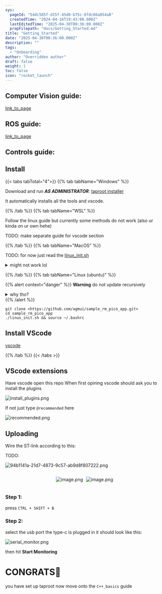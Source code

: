 ```yaml
---
sys:
  pageId: "54dc585f-d15f-45d0-b75c-8fdc66a854a8"
  createdTime: "2024-04-16T19:43:00.000Z"
  lastEditedTime: "2025-04-30T00:36:00.000Z"
  propFilepath: "docs/Getting_Started.md"
title: "Getting_Started"
date: "2025-04-30T00:36:00.000Z"
description: ""
tags:
  - "Onboarding"
author: "Overridden author"
draft: false
weight: 1
toc: false
icon: "rocket_launch"
---
```


## Computer Vision guide:

[link_to_page](86d45bc0-388b-4d26-8848-44f255f73d0e)

## ROS guide:

[link_to_page](3c76c1de-ec8f-46d6-8b0a-294005edc2d5)

## Controls guide:

## Install

{{< tabs tabTotal="4">}}
{{% tab tabName="Windows" %}}

Download and run _**AS ADMINISTRATOR**_: [taproot installer](https://github.com/Thornbots/TeachingFreshies/releases/tag/1.0)

It automatically installs all the tools and vscode.

{{% /tab %}}
{{% tab tabName="WSL" %}}

Follow the linux guide but currently some methods do not work (also ur kinda on ur own hehe)

TODO: make separate guide for vscode section

{{% /tab %}}
{{% tab tabName="MacOS" %}}

TODO: for now just read the [linux_init.sh](https://github.com/agmui/sample_rm_pico_app/blob/main/linux_init.sh)

<details>
<summary>might not work lol</summary>

`brew install libusb pkg-config`

Next install: [vscode](https://code.visualstudio.com/Download)

</details>

{{% /tab %}}
{{% tab tabName="Linux (ubuntu)" %}}

{{% alert context="danger" %}}
**Warning** do not update recursively
<details>
<summary>why tho?</summary>
There are some submodules that may go on for a while (like tinyusb) and I highly
recommend you don't need to get them.
If you want to see what submodules I update just look in `linux_init.sh`
</details>
{{% /alert %}}

```shell
git clone <https://github.com/agmui/sample_rm_pico_app.git>
cd sample_rm_pico_app
./linux_init.sh && source ~/.bashrc
```

## Install VScode

[vscode](https://code.visualstudio.com/Download)

{{% /tab %}}
{{< /tabs >}}

## VScode extensions

Have vscode open this repo
When first opining vscode should ask you to install the plugins

![install_plugins.png](https://prod-files-secure.s3.us-west-2.amazonaws.com/d518164a-d88e-44d1-a4ee-3adb3bd8bce0/89bd30f0-1825-4e77-867b-0a41ce370880/install_plugins.png?X-Amz-Algorithm=AWS4-HMAC-SHA256&X-Amz-Content-Sha256=UNSIGNED-PAYLOAD&X-Amz-Credential=ASIAZI2LB4663HTXUQNW%2F20250604%2Fus-west-2%2Fs3%2Faws4_request&X-Amz-Date=20250604T061313Z&X-Amz-Expires=3600&X-Amz-Security-Token=IQoJb3JpZ2luX2VjEEwaCXVzLXdlc3QtMiJHMEUCIQD8TFFK%2B6k9zzE917L16unxJgYDcd3%2FjiqDFRmO6YUh7AIgaM0IN8ySshTOFLBTS02KH5BGNRwvKi%2BG3nk0HB%2FGNJkq%2FwMIJRAAGgw2Mzc0MjMxODM4MDUiDMkubl%2FHUSU0TAyafSrcA0EWrtXuyMVpMa4Vy9%2BgLtRB3abLGFO0mbPNzg9WKwSBO%2BVvTDSqZz7OXiEPrL8JRizGWtuLeo2rb5RxdnOOrXi6KqcD7WryS3oqDR8plOHxSpyIt%2FdrmXJhBMjux6UMPj605yx%2FB6zNTxsmR2fvEQNsDqOAr%2BKT99sZ536yr%2B63wpvRtWicN5mIb1srwqI9ycOWusnrtUOWegnXEq%2F7JarZjrymzxO%2BRZJLWrQ9nNB7DlJ1gXbzulU4UFqF1q50f810kfpxHk55cYjSl2zTZ1EaAB04nkLRg%2B%2Bz5VkM2Wr7h30EX64TxkbH0JJgfOXesSCxPXbRt0maiVh91iyU7Q2Zj7l2McE7eCfCUjBhJiw2Kqc%2FGGFzkbT0lIP%2BDTmNqpA6Dbe84fUmDpW5C%2B0nep9ExzjGXBy%2Fp1LciPGc5Vq%2BEvqGdD4PkgoGojGsCPZ9Y%2Brlp4U1e2v3n5ggZFs94ShArQuxI9KCfJLhibh7mmkfuregCQ6JV%2FVbh34vx8K6asjh1tKRu5W2sefoIQosMt%2FO1Pvv%2BOxhtsVOkqTYN4sygLGCK7SkTfDpnPNaifFOFvqqoWNgixEVIazo0S8cVKtsYvfAFjPKjhf7LkmDgsir%2Bi0HoZ1UCBt0GNfPMOuI%2F8EGOqUBRXsCrIOqSFC%2BORjljji9LQcINdxkO0Y2xn%2B0uMddrzi2HOz0ft4FECBrrQEdJKTwpI8T5EHSP60D3jLqWdHIoCByAuFpfNwNdGMV5Y4v0u3z070MKsj1Oui1Zq1fEjINX3RYf2A5F1WC07i5TXLuqwXi%2BPFP7pU2YbDGxk6JeJSaK5XjwKN5rC8kVkAV3%2F9IPhhUxsfvEM4qczIkITic2tq8MF6I&X-Amz-Signature=491fa676146fce0437e56ca72d66ad47d1b1e5e02807a9ff72bc3d214d055b57&X-Amz-SignedHeaders=host&x-id=GetObject)

If not just type `@recommended` here  

![recommended.png](https://prod-files-secure.s3.us-west-2.amazonaws.com/d518164a-d88e-44d1-a4ee-3adb3bd8bce0/61e661e9-5d85-4dfc-be0d-8d2097a5e793/recommended.png?X-Amz-Algorithm=AWS4-HMAC-SHA256&X-Amz-Content-Sha256=UNSIGNED-PAYLOAD&X-Amz-Credential=ASIAZI2LB4663HTXUQNW%2F20250604%2Fus-west-2%2Fs3%2Faws4_request&X-Amz-Date=20250604T061313Z&X-Amz-Expires=3600&X-Amz-Security-Token=IQoJb3JpZ2luX2VjEEwaCXVzLXdlc3QtMiJHMEUCIQD8TFFK%2B6k9zzE917L16unxJgYDcd3%2FjiqDFRmO6YUh7AIgaM0IN8ySshTOFLBTS02KH5BGNRwvKi%2BG3nk0HB%2FGNJkq%2FwMIJRAAGgw2Mzc0MjMxODM4MDUiDMkubl%2FHUSU0TAyafSrcA0EWrtXuyMVpMa4Vy9%2BgLtRB3abLGFO0mbPNzg9WKwSBO%2BVvTDSqZz7OXiEPrL8JRizGWtuLeo2rb5RxdnOOrXi6KqcD7WryS3oqDR8plOHxSpyIt%2FdrmXJhBMjux6UMPj605yx%2FB6zNTxsmR2fvEQNsDqOAr%2BKT99sZ536yr%2B63wpvRtWicN5mIb1srwqI9ycOWusnrtUOWegnXEq%2F7JarZjrymzxO%2BRZJLWrQ9nNB7DlJ1gXbzulU4UFqF1q50f810kfpxHk55cYjSl2zTZ1EaAB04nkLRg%2B%2Bz5VkM2Wr7h30EX64TxkbH0JJgfOXesSCxPXbRt0maiVh91iyU7Q2Zj7l2McE7eCfCUjBhJiw2Kqc%2FGGFzkbT0lIP%2BDTmNqpA6Dbe84fUmDpW5C%2B0nep9ExzjGXBy%2Fp1LciPGc5Vq%2BEvqGdD4PkgoGojGsCPZ9Y%2Brlp4U1e2v3n5ggZFs94ShArQuxI9KCfJLhibh7mmkfuregCQ6JV%2FVbh34vx8K6asjh1tKRu5W2sefoIQosMt%2FO1Pvv%2BOxhtsVOkqTYN4sygLGCK7SkTfDpnPNaifFOFvqqoWNgixEVIazo0S8cVKtsYvfAFjPKjhf7LkmDgsir%2Bi0HoZ1UCBt0GNfPMOuI%2F8EGOqUBRXsCrIOqSFC%2BORjljji9LQcINdxkO0Y2xn%2B0uMddrzi2HOz0ft4FECBrrQEdJKTwpI8T5EHSP60D3jLqWdHIoCByAuFpfNwNdGMV5Y4v0u3z070MKsj1Oui1Zq1fEjINX3RYf2A5F1WC07i5TXLuqwXi%2BPFP7pU2YbDGxk6JeJSaK5XjwKN5rC8kVkAV3%2F9IPhhUxsfvEM4qczIkITic2tq8MF6I&X-Amz-Signature=139bd41f01a0d1aba5217810ab1e5c7aba7dcb556c4279a68d76b56902d42b29&X-Amz-SignedHeaders=host&x-id=GetObject)

## Uploading

Wire the ST-link according to this:

TODO:

![94b1141a-21d7-4873-9c57-ab9d8f807222.png](https://prod-files-secure.s3.us-west-2.amazonaws.com/d518164a-d88e-44d1-a4ee-3adb3bd8bce0/e5fad17d-ab82-4300-9f4c-505ab4b1202c/94b1141a-21d7-4873-9c57-ab9d8f807222.png?X-Amz-Algorithm=AWS4-HMAC-SHA256&X-Amz-Content-Sha256=UNSIGNED-PAYLOAD&X-Amz-Credential=ASIAZI2LB4663HTXUQNW%2F20250604%2Fus-west-2%2Fs3%2Faws4_request&X-Amz-Date=20250604T061313Z&X-Amz-Expires=3600&X-Amz-Security-Token=IQoJb3JpZ2luX2VjEEwaCXVzLXdlc3QtMiJHMEUCIQD8TFFK%2B6k9zzE917L16unxJgYDcd3%2FjiqDFRmO6YUh7AIgaM0IN8ySshTOFLBTS02KH5BGNRwvKi%2BG3nk0HB%2FGNJkq%2FwMIJRAAGgw2Mzc0MjMxODM4MDUiDMkubl%2FHUSU0TAyafSrcA0EWrtXuyMVpMa4Vy9%2BgLtRB3abLGFO0mbPNzg9WKwSBO%2BVvTDSqZz7OXiEPrL8JRizGWtuLeo2rb5RxdnOOrXi6KqcD7WryS3oqDR8plOHxSpyIt%2FdrmXJhBMjux6UMPj605yx%2FB6zNTxsmR2fvEQNsDqOAr%2BKT99sZ536yr%2B63wpvRtWicN5mIb1srwqI9ycOWusnrtUOWegnXEq%2F7JarZjrymzxO%2BRZJLWrQ9nNB7DlJ1gXbzulU4UFqF1q50f810kfpxHk55cYjSl2zTZ1EaAB04nkLRg%2B%2Bz5VkM2Wr7h30EX64TxkbH0JJgfOXesSCxPXbRt0maiVh91iyU7Q2Zj7l2McE7eCfCUjBhJiw2Kqc%2FGGFzkbT0lIP%2BDTmNqpA6Dbe84fUmDpW5C%2B0nep9ExzjGXBy%2Fp1LciPGc5Vq%2BEvqGdD4PkgoGojGsCPZ9Y%2Brlp4U1e2v3n5ggZFs94ShArQuxI9KCfJLhibh7mmkfuregCQ6JV%2FVbh34vx8K6asjh1tKRu5W2sefoIQosMt%2FO1Pvv%2BOxhtsVOkqTYN4sygLGCK7SkTfDpnPNaifFOFvqqoWNgixEVIazo0S8cVKtsYvfAFjPKjhf7LkmDgsir%2Bi0HoZ1UCBt0GNfPMOuI%2F8EGOqUBRXsCrIOqSFC%2BORjljji9LQcINdxkO0Y2xn%2B0uMddrzi2HOz0ft4FECBrrQEdJKTwpI8T5EHSP60D3jLqWdHIoCByAuFpfNwNdGMV5Y4v0u3z070MKsj1Oui1Zq1fEjINX3RYf2A5F1WC07i5TXLuqwXi%2BPFP7pU2YbDGxk6JeJSaK5XjwKN5rC8kVkAV3%2F9IPhhUxsfvEM4qczIkITic2tq8MF6I&X-Amz-Signature=9ad2ae6d6301931450f805f7e2beec2da137aa2e356b5a1742bd861fff7cb600&X-Amz-SignedHeaders=host&x-id=GetObject)

<div style="display: flex;flex-direction: row; column-gap:10px; max-width: 630px;justify-content: center;">
<div>

![image.png](https://prod-files-secure.s3.us-west-2.amazonaws.com/d518164a-d88e-44d1-a4ee-3adb3bd8bce0/210ecb78-1116-4d7b-b9b7-2292f66fa2c2/image.png?X-Amz-Algorithm=AWS4-HMAC-SHA256&X-Amz-Content-Sha256=UNSIGNED-PAYLOAD&X-Amz-Credential=ASIAZI2LB4666V7TA6XN%2F20250604%2Fus-west-2%2Fs3%2Faws4_request&X-Amz-Date=20250604T061319Z&X-Amz-Expires=3600&X-Amz-Security-Token=IQoJb3JpZ2luX2VjEE0aCXVzLXdlc3QtMiJHMEUCIFlGKumD2kpzuKvXQ2D6a0VAZfF2jKaQAPB3Abvx1CiSAiEA9sS0HzfxC0jiBX4sHEsetfhenGHVqTOwTo8KdnRkC2Mq%2FwMIJhAAGgw2Mzc0MjMxODM4MDUiDGoom8qAaJ13lZshtyrcA6UeVJvYIEPdgmmke6KUVXBQ9234nOIGCzynIaPM4MFTPK%2BWSacgh3UYulfssmd%2B4BCzCb1IOgUT5i1P8Tu84RNxrFAFWIUuum8PagDS%2Bl%2FAEYUmIloCtr%2FgWl5ijkKLzbh3uJcHolLQsv6Cn4S3Le8Ogqg2qRa4PInk6OJ00Lkjf27efBf5PGFU7M%2FVQhG6HEc%2FEnvCQFQRnQSmmy9%2BJN1yvkiwXMPpwzT7Y7Zaw2w1F%2FKdWJsZKfJCMc468sSETReC4l%2FoWMsdxFIuHYrcc4yiGYcZrul94kS3Qiu9h301tz%2BwZznq3jmGwpFbH6HwzZxgvnqBKmT%2FJamuB%2BW1vqocO%2Fl7t6uICh%2FuCdv%2Fd64vr2ztkuolWqleCZ4ZMhVx8klysBFUcjZN4cZ%2FjO0P7077iicHdfpyro%2F%2Boynhseur6NfYTPlbtK65wuww3aKeFvY2DEajiuqW4gv%2BCypH67j3eyejF1%2BcMoXQ38vJ64A1KC6I%2F2vfOx9A42sOuwZ3SvmbWXMZ3WB7%2BTvdkng6%2BEYOQLdeC7lMT7JXLIuHI2bnxm3X2YxQhs9sgryimX2Vut%2BQgjCMNzrchCrfLf6Si2tEUMgSBAL0Sgf1Y0X%2BvanAOn9Q1gRbft%2FvWENuMPSi%2F8EGOqUB3NFLfJvxMCZnyHRnC%2BMcTY49j%2F%2BjLEBHQ1eubqt4Mj7kK9%2BoN1nacqZGPbVmPwDTUBsxM2aB5BRmjmcc93uTCm%2BQ44Jsnk2l4HR%2Fdo4K5J9915vcNq%2B3DjDAH8UOkKAzhgkQF6mYkEmY0n7%2FFUGQmKxx3q8gii8P9r9dYFpc2Phd3H02FSjtBqUcHQvneX1%2FgfjK%2F2NKL2r3goFknnAzsUd5uLsS&X-Amz-Signature=5857acba3dca8dcc93dd593d9e996ed6cc2d34686544471cba40a1f15be72395&X-Amz-SignedHeaders=host&x-id=GetObject)

</div>
<div>

![image.png](https://prod-files-secure.s3.us-west-2.amazonaws.com/d518164a-d88e-44d1-a4ee-3adb3bd8bce0/33a0fd0f-8ca6-4a86-8e09-26e95ded1fff/image.png?X-Amz-Algorithm=AWS4-HMAC-SHA256&X-Amz-Content-Sha256=UNSIGNED-PAYLOAD&X-Amz-Credential=ASIAZI2LB466RH5RJMHA%2F20250604%2Fus-west-2%2Fs3%2Faws4_request&X-Amz-Date=20250604T061319Z&X-Amz-Expires=3600&X-Amz-Security-Token=IQoJb3JpZ2luX2VjEE4aCXVzLXdlc3QtMiJGMEQCIF0JGbDmshh%2F%2FgCtjpVZ7p3yxRXX9brOLC3DlKugFQ21AiAyXUWxWS3yGa73xlQ3Lhud1ntsY1UGnqULWQn2hDSVHCr%2FAwgnEAAaDDYzNzQyMzE4MzgwNSIMdPoc2tJtB2q8w5IyKtwDhDcl%2BZwu10C%2Fr0li1dUsGWau7MwytsHdQmcNnfPeJfVL47ouZhxgDh4aL%2BcwA32PZq2F20cAOEdGLWyo8l9g%2BjgeKArldhgmdUiyLloaUcn3W0pgdMGFnf16OaSEclNPvrGQHPkRdOvNYZnNojIdlAFkf3tr8zDVKD4uLwONmyx3%2FiCbC8%2Fy0AZ6rfhmJ3X03FZSJqbNDZ30yIJULekgWFVB4KlWv00orbiDneoaNZKLxKp4Q%2B01Z0hW3AEQ%2BJSr%2F8MJPbVjPPTrAxB%2BMpC1rvuHMxXV9cO7Cpq1gH4GlSAhF3eJb2V2lsDitlwPEA5ecVbhn7n4Lb0nS5Tg6Bn0q4CiJmWUB1lEPxKOHYOZ6KiUvrO5SAL0U%2FK7l4Tgixv04XFIop2D7WWufvaBFjRIAmO5e1ZwdXPn7AxoTYnuUjiNheHPtxx6XK4AcDshNpPjTBEUKc7trNzYVGJkeb92bka2%2BDT1f3iFdGjku%2BWZooGHyyXnKdG1QZzT84nQLB3XL%2FRHdF995URc8jcf6InbmNg8i%2BA7n6%2Fzc%2FazmWuiTx5kA3A4%2Fs3yKjEObmsE4lYpyUZUbhhHSSwjEjMiC%2BrGE5OMRpkQW8%2FZCo%2F1Mq310SfPVqJTcQ6Yk%2B%2BSSG0wn7b%2FwQY6pgHgnrJ4RqJkfjyaVIquq7FBa84CC0pmNu5ErGut0cc%2B4darz7avi1Z5%2BFXAUdZllKwpatC1DwQzGt5MWpz4rjjGO2Cjf80Nq1hSkl7aK5xWaOJKznXVpFAKIlLGdm1gb5%2BZaD9e0ckU75iJ9ClHBkHmjlNoZEY6nMXgMzJ2jy2MCZPx%2BPInLgpl789D%2FGMvpzCVaRHJmsnjo%2FvgSt52U6GHG3uw8pJC&X-Amz-Signature=9936adfd7f2da70d0cbf29d4c5d496b3b3936ab62ce4b539eb6eec10ece83df7&X-Amz-SignedHeaders=host&x-id=GetObject)

</div>
</div>

### Step 1:

press `CTRL + SHIFT + B`

### Step 2:

select the usb port the type-c is plugged in it should look like this:

![serial_monitor.png](https://prod-files-secure.s3.us-west-2.amazonaws.com/d518164a-d88e-44d1-a4ee-3adb3bd8bce0/f03f4774-05d4-4393-b6a0-d5efb6d315ab/serial_monitor.png?X-Amz-Algorithm=AWS4-HMAC-SHA256&X-Amz-Content-Sha256=UNSIGNED-PAYLOAD&X-Amz-Credential=ASIAZI2LB4663HTXUQNW%2F20250604%2Fus-west-2%2Fs3%2Faws4_request&X-Amz-Date=20250604T061313Z&X-Amz-Expires=3600&X-Amz-Security-Token=IQoJb3JpZ2luX2VjEEwaCXVzLXdlc3QtMiJHMEUCIQD8TFFK%2B6k9zzE917L16unxJgYDcd3%2FjiqDFRmO6YUh7AIgaM0IN8ySshTOFLBTS02KH5BGNRwvKi%2BG3nk0HB%2FGNJkq%2FwMIJRAAGgw2Mzc0MjMxODM4MDUiDMkubl%2FHUSU0TAyafSrcA0EWrtXuyMVpMa4Vy9%2BgLtRB3abLGFO0mbPNzg9WKwSBO%2BVvTDSqZz7OXiEPrL8JRizGWtuLeo2rb5RxdnOOrXi6KqcD7WryS3oqDR8plOHxSpyIt%2FdrmXJhBMjux6UMPj605yx%2FB6zNTxsmR2fvEQNsDqOAr%2BKT99sZ536yr%2B63wpvRtWicN5mIb1srwqI9ycOWusnrtUOWegnXEq%2F7JarZjrymzxO%2BRZJLWrQ9nNB7DlJ1gXbzulU4UFqF1q50f810kfpxHk55cYjSl2zTZ1EaAB04nkLRg%2B%2Bz5VkM2Wr7h30EX64TxkbH0JJgfOXesSCxPXbRt0maiVh91iyU7Q2Zj7l2McE7eCfCUjBhJiw2Kqc%2FGGFzkbT0lIP%2BDTmNqpA6Dbe84fUmDpW5C%2B0nep9ExzjGXBy%2Fp1LciPGc5Vq%2BEvqGdD4PkgoGojGsCPZ9Y%2Brlp4U1e2v3n5ggZFs94ShArQuxI9KCfJLhibh7mmkfuregCQ6JV%2FVbh34vx8K6asjh1tKRu5W2sefoIQosMt%2FO1Pvv%2BOxhtsVOkqTYN4sygLGCK7SkTfDpnPNaifFOFvqqoWNgixEVIazo0S8cVKtsYvfAFjPKjhf7LkmDgsir%2Bi0HoZ1UCBt0GNfPMOuI%2F8EGOqUBRXsCrIOqSFC%2BORjljji9LQcINdxkO0Y2xn%2B0uMddrzi2HOz0ft4FECBrrQEdJKTwpI8T5EHSP60D3jLqWdHIoCByAuFpfNwNdGMV5Y4v0u3z070MKsj1Oui1Zq1fEjINX3RYf2A5F1WC07i5TXLuqwXi%2BPFP7pU2YbDGxk6JeJSaK5XjwKN5rC8kVkAV3%2F9IPhhUxsfvEM4qczIkITic2tq8MF6I&X-Amz-Signature=c55c3b33a4621bc115e5aafb1070c2772486c1296b0a45f25d68bb93fb5c1114&X-Amz-SignedHeaders=host&x-id=GetObject)

then hit **Start Monitoring**

# CONGRATS🎉

you have set up taproot now move onto the `C++_basics` guide
